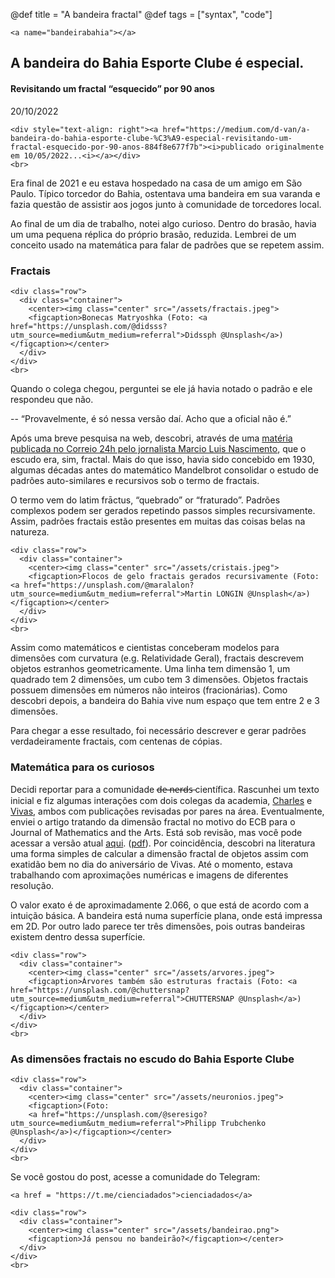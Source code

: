 @def title = "A bandeira fractal"
@def tags = ["syntax", "code"]

~~~
<a name="bandeirabahia"></a>
~~~
## A bandeira do Bahia Esporte Clube é especial. 
#### Revisitando um fractal “esquecido” por 90 anos
20/10/2022  
~~~
<div style="text-align: right"><a href="https://medium.com/d-van/a-bandeira-do-bahia-esporte-clube-%C3%A9-especial-revisitando-um-fractal-esquecido-por-90-anos-884f8e677f7b"><i>publicado originalmente em 10/05/2022...<i></a></div>
<br>
~~~

Era final de 2021 e eu estava hospedado na casa de um amigo em São Paulo. Típico torcedor do Bahia, ostentava uma bandeira em sua varanda e fazia questão de assistir aos jogos junto à comunidade de torcedores local.

Ao final de um dia de trabalho, notei algo curioso. Dentro do brasão, havia um uma pequena réplica do próprio brasão, reduzida. Lembrei de um conceito usado na matemática para falar de padrões que se repetem assim.

### Fractais

~~~
<div class="row">
  <div class="container">
    <center><img class="center" src="/assets/fractais.jpeg">
    <figcaption>Bonecas Matryoshka (Foto: <a href="https://unsplash.com/@didsss?utm_source=medium&utm_medium=referral">Didssph @Unsplash</a>)</figcaption></center>     
  </div>
</div>
<br>
~~~


Quando o colega chegou, perguntei se ele já havia notado o padrão e ele respondeu que não.

-- “Provavelmente, é só nessa versão daí. Acho que a oficial não é.”

Após uma breve pesquisa na web, descobri, através de uma [matéria publicada no Correio 24h pelo jornalista Marcio Luis Nascimento](https://www.correio24horas.com.br/noticia/nid/marcio-luis-f-nascimento-por-que-o-escudo-do-bahia-e-unico/), que o escudo era, sim, fractal. Mais do que isso, havia sido concebido em 1930, algumas décadas antes do matemático Mandelbrot consolidar o estudo de padrões auto-similares e recursivos sob o termo de fractais.

O termo vem do latim frāctus, “quebrado” or “fraturado”. Padrões complexos podem ser gerados repetindo passos simples recursivamente. Assim, padrões fractais estão presentes em muitas das coisas belas na natureza.

~~~
<div class="row">
  <div class="container">
    <center><img class="center" src="/assets/cristais.jpeg">
    <figcaption>Flocos de gelo fractais gerados recursivamente (Foto: <a href="https://unsplash.com/@maralalon?utm_source=medium&utm_medium=referral">Martin LONGIN @Unsplash</a>)</figcaption></center>     
  </div>
</div>
<br>
~~~

Assim como matemáticos e cientistas conceberam modelos para dimensões com curvatura (e.g. Relatividade Geral), fractais descrevem objetos estranhos geometricamente. Uma linha tem dimensão 1, um quadrado tem 2 dimensões, um cubo tem 3 dimensões. Objetos fractais possuem dimensões em números não inteiros (fracionárias). Como descobri depois, a bandeira do Bahia vive num espaço que tem entre 2 e 3 dimensões.

Para chegar a esse resultado, foi necessário descrever e gerar padrões verdadeiramente fractais, com centenas de cópias.

### Matemática para os curiosos

Decidi reportar para a comunidade d̶e̶ ̶n̶e̶r̶d̶s̶ científica. Rascunhei um texto inicial e fiz algumas interações com dois colegas da academia, [Charles](https://scholar.google.com.br/citations?user=C10MufMAAAAJ&hl=pt-PT) e [Vivas](https://scholar.google.com.br/citations?user=7NbWRmQAAAAJ&hl=pt-BR), ambos com publicações revisadas por pares na área. Eventualmente, enviei o artigo tratando da dimensão fractal no motivo do ECB para o Journal of Mathematics and the Arts. Está sob revisão, mas você pode acessar a versão atual [aqui](https://raw.githubusercontent.com/fargolo/ecb_fractal/master/bahia_fractivis.pdf). ([pdf](https://raw.githubusercontent.com/fargolo/ecb_fractal/master/bahia_fractivis.pdf)). Por coincidência, descobri na literatura uma forma simples de calcular a dimensão fractal de objetos assim com exatidão bem no dia do aniversário de Vivas. Até o momento, estava trabalhando com aproximações numéricas e imagens de diferentes resolução.

O valor exato é de aproximadamente 2.066, o que está de acordo com a intuição básica. A bandeira está numa superfície plana, onde está impressa em 2D. Por outro lado parece ter três dimensões, pois outras bandeiras existem dentro dessa superfície.

~~~
<div class="row">
  <div class="container">
    <center><img class="center" src="/assets/arvores.jpeg">
    <figcaption>Árvores também são estruturas fractais (Foto: <a href="https://unsplash.com/@chuttersnap?utm_source=medium&utm_medium=referral">CHUTTERSNAP @Unsplash</a>)</figcaption></center>     
  </div>
</div>
<br>
~~~

### As dimensões fractais no escudo do Bahia Esporte Clube

~~~
<div class="row">
  <div class="container">
    <center><img class="center" src="/assets/neuronios.jpeg">
    <figcaption>(Foto: 
    <a href="https://unsplash.com/@seresigo?utm_source=medium&utm_medium=referral">Philipp Trubchenko @Unsplash</a>)</figcaption></center>     
  </div>
</div>
<br>
~~~

Se você gostou do post, acesse a comunidade do Telegram: 

~~~
<a href = "https://t.me/cienciadados">cienciadados</a>
~~~

~~~
<div class="row">
  <div class="container">
    <center><img class="center" src="/assets/bandeirao.png">
    <figcaption>Já pensou no bandeirão?</figcaption></center>     
  </div>
</div>
<br>
~~~
